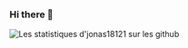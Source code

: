 ### Hi there 👋

<!--
**jonas18121/jonas18121** is a ✨ _special_ ✨ repository because its `README.md` (this file) appears on your GitHub profile.

Here are some ideas to get you started:

- 🔭 I’m currently working on ...
- 🌱 I’m currently learning ...
- 👯 I’m looking to collaborate on ...
- 🤔 I’m looking for help with ...
- 💬 Ask me about ...
- 📫 How to reach me: ...
- 😄 Pronouns: ...
- ⚡ Fun fact: ...
-->

![Les statistiques d'jonas18121 sur les github](https://github-readme-stats.vercel.app/api?username=jonas18121&show_icons=true&hide=["prs","issues","contribs"])
